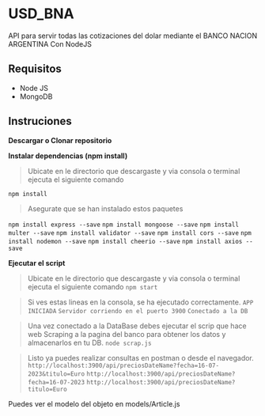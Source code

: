 # USD_BNA
API para servir todas las cotizaciones del dolar mediante el BANCO NACION ARGENTINA
Con NodeJS

## Requisitos
- Node JS
- MongoDB

## Instruciones
__Descargar o Clonar repositorio__

__Instalar dependencias (npm install)__
> Ubicate en le directorio que descargaste y via consola o terminal ejecuta el siguiente comando

`npm install` 

> Asegurate que se han instalado estos paquetes

`npm install express --save`
`npm install mongoose --save`
`npm install multer --save`
`npm install validator --save`
`npm install cors --save`
`npm install nodemon --save` 
`npm install cheerio --save` 
`npm install axios --save`   

__Ejecutar el script__
> Ubicate en le directorio que descargaste y via consola o terminal ejecuta el siguiente comando
`npm start`

> Si ves estas lineas en la consola, se ha ejecutado correctamente.
 `APP INICIADA`
`Servidor corriendo en el puerto 3900`
`Conectado a la DB`

> Una vez conectado a la DataBase debes ejecutar el scrip que hace web Scraping a la pagina del banco para obtener los datos y almacenarlos en tu DB.
 `node scrap.js`

> Listo ya puedes realizar consultas en postman o desde el navegador. 
`http://localhost:3900/api/preciosDateName?fecha=16-07-2023&titulo=Euro`
`http://localhost:3900/api/preciosDateName?fecha=16-07-2023`
`http://localhost:3900/api/preciosDateName?titulo=Euro`

Puedes ver el modelo del objeto en models/Article.js

